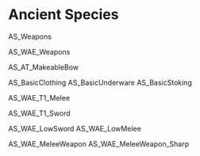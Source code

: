 # Ancient Species

AS_Weapons

AS_WAE_Weapons

AS_AT_MakeableBow


AS_BasicClothing
AS_BasicUnderware
AS_BasicStoking

AS_WAE_T1_Melee

AS_WAE_T1_Sword

AS_WAE_LowSword
AS_WAE_LowMelee

AS_WAE_MeleeWeapon
AS_WAE_MeleeWeapon_Sharp